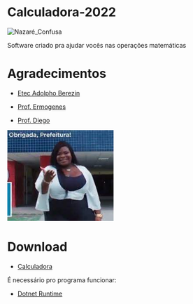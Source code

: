 # Calculadora-2022
 ![Nazaré_Confusa](https://user-images.githubusercontent.com/98716137/175734196-d00b2316-63be-4e01-bdf1-c6102bb9a6a2.jpg)
 
 Software criado pra ajudar vocês nas operações matemáticas


# Agradecimentos
- [Etec Adolpho Berezin](http://eteab.com.br/)

- [Prof. Ermogenes](https://github.com/ermogenes)
- [Prof. Diego](https://github.com/diegoneri)


 ![obrigado prefeitura](download.jpg)

 # Download

- [Calculadora](dist/Projeto-Final-2022.zip)
 
 É necessário pro programa funcionar:
- [Dotnet Runtime](https://dotnet.microsoft.com/en-us/download)
